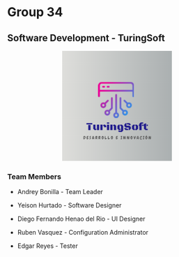 # Group 34
## Software Development - TuringSoft

<p align="center" width="100%">
    <img width="50%" src="https://github.com/b0n1ll4ndr3y/G34_Cycle_4_SoftwareDevelopment_TuringSoft/blob/main/Media/LogoTuringSoft.png"> 
</p>

<!-- [logo](https://github.com/b0n1ll4ndr3y/G34_Cycle_4_SoftwareDevelopment_TuringSoft/blob/main/Media/LogoTuringSoft.png) -->


### Team Members

* Andrey Bonilla - Team Leader

* Yeison Hurtado - Software Designer

* Diego Fernando Henao del Rio - UI Designer

* Ruben Vasquez - Configuration Administrator

* Edgar Reyes - Tester
